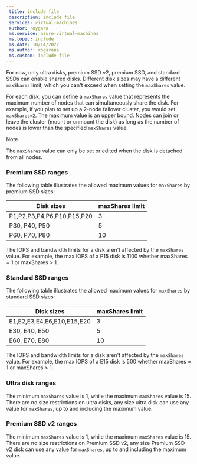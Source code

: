 ```yaml
---
 title: include file
 description: include file
 services: virtual-machines
 author: roygara
 ms.service: azure-virtual-machines
 ms.topic: include
 ms.date: 10/14/2022
 ms.author: rogarana
 ms.custom: include file
---
```


For now, only ultra disks, premium SSD v2, premium SSD, and standard SSDs can enable shared disks. Different disk sizes may have a different `maxShares` limit, which you can't exceed when setting the `maxShares` value.

For each disk, you can define a `maxShares` value that represents the maximum number of nodes that can simultaneously share the disk. For example, if you plan to set up a 2-node failover cluster, you would set `maxShares=2`. The maximum value is an upper bound. Nodes can join or leave the cluster (mount or unmount the disk) as long as the number of nodes is lower than the specified `maxShares` value.

> [!NOTE]
> The `maxShares` value can only be set or edited when the disk is detached from all nodes.

### Premium SSD ranges

The following table illustrates the allowed maximum values for `maxShares` by premium SSD sizes:

|Disk sizes  |maxShares limit  |
|---------|---------|
|P1,P2,P3,P4,P6,P10,P15,P20     |3         |
|P30, P40, P50     |5         |
|P60, P70, P80     |10         |

The IOPS and bandwidth limits for a disk aren't affected by the `maxShares` value. For example, the max IOPS of a P15 disk is 1100 whether maxShares = 1 or maxShares > 1.

### Standard SSD ranges

The following table illustrates the allowed maximum values for `maxShares` by standard SSD sizes:

|Disk sizes  |maxShares limit  |
|---------|---------|
|E1,E2,E3,E4,E6,E10,E15,E20     |3         |
|E30, E40, E50     |5         |
|E60, E70, E80     |10         |

The IOPS and bandwidth limits for a disk aren't affected by the `maxShares` value. For example, the max IOPS of a E15 disk is 500 whether maxShares = 1 or maxShares > 1.

### Ultra disk ranges

The minimum `maxShares` value is 1, while the maximum `maxShares` value is 15. There are no size restrictions on ultra disks, any size ultra disk can use any value for `maxShares`, up to and including the maximum value.

### Premium SSD v2 ranges

The minimum `maxShares` value is 1, while the maximum `maxShares` value is 15. There are no size restrictions on Premium SSD v2, any size Premium SSD v2 disk can use any value for `maxShares`, up to and including the maximum value.
